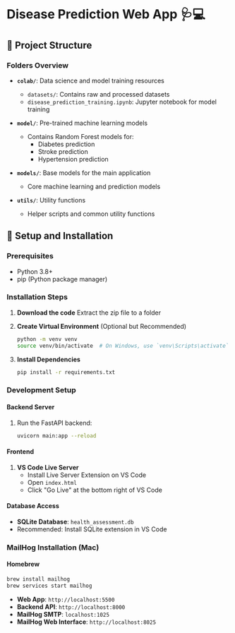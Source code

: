 # Disease Prediction Web App 🩺💻

## 📂 Project Structure

### Folders Overview
- **`colab/`**: Data science and model training resources
  - `datasets/`: Contains raw and processed datasets
  - `disease_prediction_training.ipynb`: Jupyter notebook for model training

- **`model/`**: Pre-trained machine learning models
  - Contains Random Forest models for:
    * Diabetes prediction
    * Stroke prediction
    * Hypertension prediction

- **`models/`**: Base models for the main application
  - Core machine learning and prediction models

- **`utils/`**: Utility functions
  - Helper scripts and common utility functions

## 🚀 Setup and Installation

### Prerequisites
- Python 3.8+
- pip (Python package manager)

### Installation Steps

1. **Download the code**
   Extract the zip file to a folder

2. **Create Virtual Environment** (Optional but Recommended)
   ```bash
   python -m venv venv
   source venv/bin/activate  # On Windows, use `venv\Scripts\activate`
   ```

3. **Install Dependencies**
   ```bash
   pip install -r requirements.txt
   ```

### Development Setup

#### Backend Server
1. Run the FastAPI backend:
   ```bash
   uvicorn main:app --reload
   ```

#### Frontend
1. **VS Code Live Server**
   - Install Live Server Extension on VS Code
   - Open `index.html`
   - Click "Go Live" at the bottom right of VS Code

#### Database Access
- **SQLite Database**: `health_assessment.db`
- Recommended: Install SQLite extension in VS Code

### MailHog Installation (Mac)

#### Homebrew
```bash
brew install mailhog
brew services start mailhog
```

- **Web App**: `http://localhost:5500`
- **Backend API**: `http://localhost:8000`
- **MailHog SMTP**: `localhost:1025`
- **MailHog Web Interface**: `http://localhost:8025`

